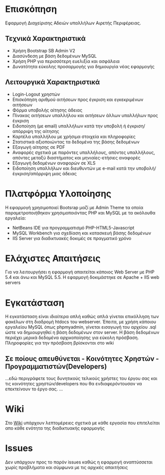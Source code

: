 # Επισκόπηση

Εφαρμογή Διαχείρισης Αδειών υπαλλήλων Αιρετής Περιφέρειας.

## Τεχνικά Χαρακτηριστικά

* Χρήση Bootstrap SB Admin V2
* Διασύνδεση με βάση δεδομένων MySQL
* Χρήση PHP για περισσότερη ευελιξία και ασφάλεια
* Δυνατότητα εύκολης προσαρμογής για δημιουργία νέας εφαρμογής

## Λειτουργικά Χαρακτηριστικά

* Login-Logout χρηστών
* Επισκόπηση αριθμού αιτήσεων προς έγκριση και εγκεκριμένων αιτήσεων
* Φόρμα υποβολής αίτησης άδειας
* Πίνακας αιτήσεων υπαλλήλου και αιτήσεων άλλων υπαλλήλων προς έγκριση
* Ειδοποίηση (με email) υπαλλήλων κατά την υποβολή ή έγκριση/απόρριψη της αίτησης
* Καρτέλα υπαλλήλου με χρήσιμα στοιχεία και πληροφορίες
* Στατιστικά αξιοποιώντας τα δεδομένα της βάσης δεδομένων
* Εξαγωγή αίτησης σε PDF
* Αναφορές σχετικά με παρόντες υπαλλήλους, απόντες υπαλλήλους, απόντες μεταξύ διαστήματος και μηνιαίες-ετήσιες αναφορές
* Εξαγωγή δεδομένων αναφορών σε XLS
* Ειδοποίηση υπαλλήλων και διευθυντών με e-mail κατά την υποβολή/έγκριση/απόρριψη μιας άδειας


# Πλατφόρμα Υλοποίησης

Η εφαρμογή χρησιμοποιεί Bootsrap μαζί με Admin Theme τα οποία παραμετροποιήθηκαν χρησιμοποιόντας PHP και MySQL με τα ακόλουθα εργαλεία:

* NetBeans IDE για προγραμματισμό PHP-HTML5-Javascript
* MySQL Workbench για σχεδίαση και κατασκευή βάσης δεδομένων
* IIS Server για διαδικτυακές δοκιμές σε πραγματικό χρόνο

# Ελάχιστες Απαιτήσεις

Για να λειτουργήσει η εφαρμογή απαιτείται κάποιος Web Server με PHP 5.4 και άνω και MySQL 5.5. Η εφαρμογή δοκιμάστηκε σε Apache + IIS web servers

# Εγκατάσταση

Η εγκατάσταση είναι ιδιαίτερα απλή καθώς απλά γίνεται επικόλληση των φακέλων στη διαδρομή htdocs του webserver. Έπειτα, με χρήση κάποιου εργαλείου MySQL όπως
phpmyadmin, γίνεται εισαγωγή του αρχείου .sql ώστε να δημιουργηθεί η βάση δεδομένων στον server. Η βάση δεδομένων περιέχει μερικά δεδομένα αρχικοποίησης για 
εύκολη πρόσβαση. Πληροφορίες για την πρόσβαση βρίσκονται στο wiki

## Σε ποίους απευθύνεται - Κοινότητες Χρηστών - Προγραμματιστών(Developers) ##
...εδώ περιγράφετε τους δυνητικούς τελικούς χρήστες του έργου σας και τις κοινότητες χρηστών/developers που θα ενδιαφερόντουσαν να επεκτείνουν το έργο σας. ...

# Wiki

Στο [Wiki](https://github.com/ellak-monades-aristeias/adeies-form/wiki) υπάρχουν λεπτομέρειες σχετικά με κάθε εργασία που επιτελείται απο κάθε ενότητα της διαδικτυακής εφαρμογής

# Issues

Δεν υπάρχουν προς το παρόν issues καθώς η εφαρμογή αναπτύσσεται χωρίς προβλήματα και σύμφωνα με τις αρχικές απαιτήσεις
